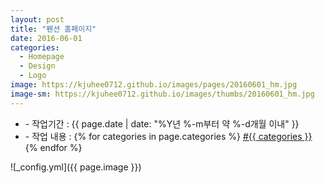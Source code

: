 ```yaml
---
layout: post
title: "펜션 홈페이지"
date: 2016-06-01
categories:
  - Homepage
  - Design
  - Logo
image: https://kjuhee0712.github.io/images/pages/20160601_hm.jpg
image-sm: https://kjuhee0712.github.io/images/thumbs/20160601_hm.jpg
---
```


<ul class="inform">
	<li class="preview__date" itemprop="datePublished" datetime="{{ page.date | date_to_xmlschema }}">- 작업기간 : {{ page.date | date: "%Y년 %-m부터 약 %-d개월 이내" }}</li>
	<li class="preview__catetory" itemprop="catetory">- 작업 내용 :
		{% for categories in page.categories %}
           <a href="/category/{{ categories }}/">#{{ categories }}</a>     
      	{% endfor %}</li>
</ul>

![_config.yml]({{ page.image }})


